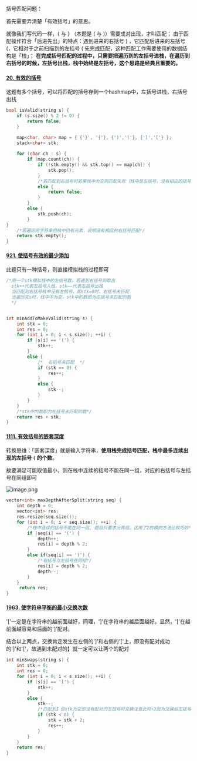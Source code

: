 括号匹配问题：



首先需要弄清楚「有效括号」的意思。

就像我们写代码一样，{ 与 } （本题是 ( 与 )）需要成对出现，才叫匹配；
由于匹配操作符合「后进先出」的特点：遇到进来的右括号 ) ，它匹配后进来的左括号 (，它相对于之前扫描到的左括号 ( 先完成匹配，这种匹配工作需要使用的数据结构是「栈」；
**在完成括号匹配的过程中，只需要把遍历到的左括号进栈，在遍历到右括号的时候，左括号出栈，栈中始终是左括号，这个思路是经典且重要的。**



#### [20. 有效的括号](https://leetcode-cn.com/problems/valid-parentheses/)

这题有多个括号，可以将匹配的括号存到一个hashmap中，左括号进栈，右括号出栈

```c++
bool isValid(string s) {
    if (s.size() % 2 != 0) {
        return false;
    }

    map<char, char> map = { {'}', '{'}, {')','('}, {']','['} };
    stack<char> stk;
   
    for (char ch : s) {
        if (map.count(ch)) {
            if (!stk.empty() && stk.top() == map[ch]) {
                stk.pop();
            }
            /*若匹配到右括号时若果栈中为空则匹配失败（栈中是左括号，没有相应的括号匹配）*/
            else {
                return false;
            } 
        }
        else {
            stk.push(ch);
        }
}
    /*若遍历完字符串但栈中仍有元素，说明没有相应的右括号匹配*/
    return stk.empty();
}

```





#### [921. 使括号有效的最少添加](https://leetcode-cn.com/problems/minimum-add-to-make-parentheses-valid/)

此题只有一种括号，则直接模拟栈的过程即可



```c++
/*用一个stk模拟栈中的左括号数，若遇到右括号则取出
  stk++代表左括号入栈，stk——代表左括号出栈
  当匹配到右括号栈中没有左括号，即stk=0时，右括号未匹配
  当遍历完s时，栈中不为空，stk中的数即为左括号未匹配的数
  */


int minAddToMakeValid(string s) {
    int stk = 0;
    int res = 0;
    for (int i = 0; i < s.size(); ++i) {
        if (s[i] == '(') {
            stk++;
        }
        else {
            /*  右括号未匹配  */
            if (stk == 0) {
                res++;
            }            
            else {
                stk--;
            }
        }
    }
    /*stk中的数即为左括号未匹配的数*/
    return res + stk;
}
```





#### [1111. 有效括号的嵌套深度](https://leetcode-cn.com/problems/maximum-nesting-depth-of-two-valid-parentheses-strings/)



转换思维：「嵌套深度」就是输入字符串，**使用栈完成括号匹配，栈中最多连续出现的左括号 `(` 的个数**。

故要满足可能取值最小，则在栈中连续的括号不能在同一组，对应的右括号与左括号在同组即可

![image.png](https://pic.leetcode-cn.com/adf9d154a6d9b2cb2da0b2d940c5d534ac3b07a389281a19558346b8aa28ebf8-image.png)

```c++
vector<int> maxDepthAfterSplit(string seq) {
    int depth = 0;
    vector<int> res;
    res.resize(seq.size());
    for (int i = 0; i < seq.size(); ++i) {
        /*栈中连续的括号不能在同一组, 题目只要求分两组，这用了2的模的方法比较巧妙*/
        if (seq[i] == '(') {
            depth++;
            res[i] = depth % 2;
        }
        else if(seq[i] == ')') {
            /*右括号与左括号在同组*/
            res[i] = depth % 2;
            depth--;
        }
    }
     return res;
}
```



#### [1963. 使字符串平衡的最小交换次数](https://leetcode-cn.com/problems/minimum-number-of-swaps-to-make-the-string-balanced/)

'['一定是在字符串的越前面越好，同理，']'在字符串的越后面越好。显然，'['在越前面越容易和后面的']'配对。

 结合以上两点，交换肯定发生在左侧的']'和右侧的'['上，即没有配对成功的']'和'['，故遇到未配对的】就一定可以让两个的配对



```c++
int minSwaps(string s) {
    int stk = 0;
    int res = 0;
    for (int i = 0; i < s.size(); ++i) {
        if (s[i] == '[') {
            stk++;
        }
        else {
            stk--;
            /*匹配到】但stk为空即没有配对的左括号时交换注意此时+2因为交换后左括号进了栈*/
            if (stk < 0) {
                stk = stk + 2;
                res++;
            }
        }
    }
    return res;
}
```


